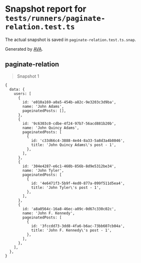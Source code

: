 # Snapshot report for `tests/runners/paginate-relation.test.ts`

The actual snapshot is saved in `paginate-relation.test.ts.snap`.

Generated by [AVA](https://avajs.dev).

## paginate-relation

> Snapshot 1

    {
      data: {
        users: [
          {
            id: 'e010a169-a0a5-454b-a82c-9e3203c3d9ba',
            name: 'John Adams',
            pageinatedPosts: [],
          },
          {
            id: '9c6303c0-cdbe-4f24-97b7-56acd881b20b',
            name: 'John Quincy Adams',
            pageinatedPosts: [
              {
                id: 'c33d66c4-3888-4e44-8a33-5a8d3a4b8046',
                title: 'John Quincy Adams\'s post - 1',
              },
            ],
          },
          {
            id: '304e4287-e6c1-460b-856b-8d9e5312be34',
            name: 'John Tyler',
            pageinatedPosts: [
              {
                id: '4e6471f3-5b9f-4ed0-877a-099f511d5ea4',
                title: 'John Tyler\'s post - 1',
              },
            ],
          },
          {
            id: 'a8a0564c-16a8-46ec-a09c-0d67c330c02c',
            name: 'John F. Kennedy',
            pageinatedPosts: [
              {
                id: '3fccdd73-3dd8-4fa6-b6ac-73bb607cb04a',
                title: 'John F. Kennedy\'s post - 1',
              },
            ],
          },
        ],
      },
    }
